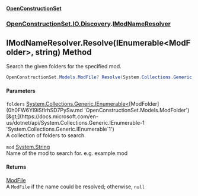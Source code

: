 #### [OpenConstructionSet](index.md 'index')
### [OpenConstructionSet.IO.Discovery](index.md#OpenConstructionSet_IO_Discovery 'OpenConstructionSet.IO.Discovery').[IModNameResolver](ocgulCoOZ5rxutpWQSp2oA.md 'OpenConstructionSet.IO.Discovery.IModNameResolver')
## IModNameResolver.Resolve(IEnumerable&lt;ModFolder&gt;, string) Method
Search the given folders for the specified mod.  
```csharp
OpenConstructionSet.Models.ModFile? Resolve(System.Collections.Generic.IEnumerable<OpenConstructionSet.Models.ModFolder> folders, string mod);
```
#### Parameters
<a name='OpenConstructionSet_IO_Discovery_IModNameResolver_Resolve(System_Collections_Generic_IEnumerable_OpenConstructionSet_Models_ModFolder__string)_folders'></a>
`folders` [System.Collections.Generic.IEnumerable&lt;](https://docs.microsoft.com/en-us/dotnet/api/System.Collections.Generic.IEnumerable-1 'System.Collections.Generic.IEnumerable`1')[ModFolder](0h0FW6YI9iSflrhSD7PySw.md 'OpenConstructionSet.Models.ModFolder')[&gt;](https://docs.microsoft.com/en-us/dotnet/api/System.Collections.Generic.IEnumerable-1 'System.Collections.Generic.IEnumerable`1')  
A collection of folders to search.
  
<a name='OpenConstructionSet_IO_Discovery_IModNameResolver_Resolve(System_Collections_Generic_IEnumerable_OpenConstructionSet_Models_ModFolder__string)_mod'></a>
`mod` [System.String](https://docs.microsoft.com/en-us/dotnet/api/System.String 'System.String')  
Name of the mod to search for. e.g. example.mod
  
#### Returns
[ModFile](yIT20v2GHuAcdx4EIfntcw.md 'OpenConstructionSet.Models.ModFile')  
A `ModFile` if the name could be resolved; otherwise, `null`
